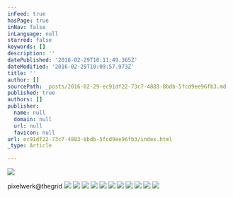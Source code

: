 ```yaml
---
inFeed: true
hasPage: true
inNav: false
inLanguage: null
starred: false
keywords: []
description: ''
datePublished: '2016-02-29T10:11:49.365Z'
dateModified: '2016-02-29T10:09:57.973Z'
title: ''
author: []
sourcePath: _posts/2016-02-29-ec91df22-73c7-4883-8bdb-5fcd9ee96fb3.md
published: true
authors: []
publisher:
  name: null
  domain: null
  url: null
  favicon: null
url: ec91df22-73c7-4883-8bdb-5fcd9ee96fb3/index.html
_type: Article

---
```

![](https://the-grid-user-content.s3-us-west-2.amazonaws.com/9cbc64f3-2710-418a-bc50-df55dd343c0f.jpg)

pixelwerk@thegrid
![](https://the-grid-user-content.s3-us-west-2.amazonaws.com/1c3e18f9-0248-43d5-9901-50316d67b5a4.jpg)
![](https://the-grid-user-content.s3-us-west-2.amazonaws.com/af9cf9ce-df41-48ff-bbe8-c45d8cf77085.jpg)
![](https://the-grid-user-content.s3-us-west-2.amazonaws.com/d113be2b-785c-4afa-a441-87a51c7ff419.jpg)
![](https://the-grid-user-content.s3-us-west-2.amazonaws.com/740a84aa-283e-433b-bac6-f03d63db352c.jpg)
![](https://the-grid-user-content.s3-us-west-2.amazonaws.com/709e85db-701a-4394-a22b-da1e863ccb16.jpg)
![](https://the-grid-user-content.s3-us-west-2.amazonaws.com/aea4802a-859b-4eb3-9a1b-d8da210ed9f0.jpg)
![](https://the-grid-user-content.s3-us-west-2.amazonaws.com/f1e32ba9-d5fe-4dad-adf9-07dd8f01f64f.jpg)
![](https://the-grid-user-content.s3-us-west-2.amazonaws.com/9dc3bfb2-2b41-4660-ac3d-fd2d325bc693.jpg)
![](https://the-grid-user-content.s3-us-west-2.amazonaws.com/e47683b2-b5fa-4005-8b31-d75f54207ac6.jpg)
![](https://the-grid-user-content.s3-us-west-2.amazonaws.com/c72521ac-7902-4dcd-8060-0ec49fcee509.jpg)
![](https://the-grid-user-content.s3-us-west-2.amazonaws.com/55019632-ec33-415c-b042-ac6f875511d9.jpg)
